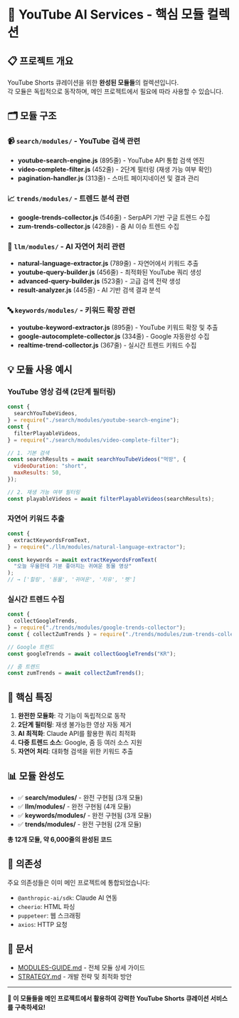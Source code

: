 # 🎯 YouTube AI Services - 핵심 모듈 컬렉션

## 📋 **프로젝트 개요**

YouTube Shorts 큐레이션을 위한 **완성된 모듈들**의 컬렉션입니다.  
각 모듈은 독립적으로 동작하며, 메인 프로젝트에서 필요에 따라 사용할 수 있습니다.

## 🗂️ **모듈 구조**

### 📹 `search/modules/` - YouTube 검색 관련

- **youtube-search-engine.js** (895줄) - YouTube API 통합 검색 엔진
- **video-complete-filter.js** (452줄) - 2단계 필터링 (재생 가능 여부 확인)
- **pagination-handler.js** (313줄) - 스마트 페이지네이션 및 결과 관리

### 📈 `trends/modules/` - 트렌드 분석 관련

- **google-trends-collector.js** (546줄) - SerpAPI 기반 구글 트렌드 수집
- **zum-trends-collector.js** (428줄) - 줌 AI 이슈 트렌드 수집

### 🤖 `llm/modules/` - AI 자연어 처리 관련

- **natural-language-extractor.js** (789줄) - 자연어에서 키워드 추출
- **youtube-query-builder.js** (456줄) - 최적화된 YouTube 쿼리 생성
- **advanced-query-builder.js** (523줄) - 고급 검색 전략 생성
- **result-analyzer.js** (445줄) - AI 기반 검색 결과 분석

### 🔤 `keywords/modules/` - 키워드 확장 관련

- **youtube-keyword-extractor.js** (895줄) - YouTube 키워드 확장 및 추출
- **google-autocomplete-collector.js** (334줄) - Google 자동완성 수집
- **realtime-trend-collector.js** (367줄) - 실시간 트렌드 키워드 수집

## 💡 **모듈 사용 예시**

### YouTube 영상 검색 (2단계 필터링)

```javascript
const {
  searchYouTubeVideos,
} = require("./search/modules/youtube-search-engine");
const {
  filterPlayableVideos,
} = require("./search/modules/video-complete-filter");

// 1. 기본 검색
const searchResults = await searchYouTubeVideos("먹방", {
  videoDuration: "short",
  maxResults: 50,
});

// 2. 재생 가능 여부 필터링
const playableVideos = await filterPlayableVideos(searchResults);
```

### 자연어 키워드 추출

```javascript
const {
  extractKeywordsFromText,
} = require("./llm/modules/natural-language-extractor");

const keywords = await extractKeywordsFromText(
  "오늘 우울한데 기분 좋아지는 귀여운 동물 영상"
);
// → ['힐링', '동물', '귀여운', '치유', '펫']
```

### 실시간 트렌드 수집

```javascript
const {
  collectGoogleTrends,
} = require("./trends/modules/google-trends-collector");
const { collectZumTrends } = require("./trends/modules/zum-trends-collector");

// Google 트렌드
const googleTrends = await collectGoogleTrends("KR");

// 줌 트렌드
const zumTrends = await collectZumTrends();
```

## 🎯 **핵심 특징**

1. **완전한 모듈화**: 각 기능이 독립적으로 동작
2. **2단계 필터링**: 재생 불가능한 영상 자동 제거
3. **AI 최적화**: Claude API를 활용한 쿼리 최적화
4. **다중 트렌드 소스**: Google, 줌 등 여러 소스 지원
5. **자연어 처리**: 대화형 검색을 위한 키워드 추출

## 📊 **모듈 완성도**

- ✅ **search/modules/** - 완전 구현됨 (3개 모듈)
- ✅ **llm/modules/** - 완전 구현됨 (4개 모듈)
- ✅ **keywords/modules/** - 완전 구현됨 (3개 모듈)
- ✅ **trends/modules/** - 완전 구현됨 (2개 모듈)

**총 12개 모듈, 약 6,000줄의 완성된 코드**

## 🔧 **의존성**

주요 의존성들은 이미 메인 프로젝트에 통합되었습니다:

- `@anthropic-ai/sdk`: Claude AI 연동
- `cheerio`: HTML 파싱
- `puppeteer`: 웹 스크래핑
- `axios`: HTTP 요청

## 📝 **문서**

- [MODULES-GUIDE.md](./MODULES-GUIDE.md) - 전체 모듈 상세 가이드
- [STRATEGY.md](./STRATEGY.md) - 개발 전략 및 최적화 방안

---

**🚀 이 모듈들을 메인 프로젝트에서 활용하여 강력한 YouTube Shorts 큐레이션 서비스를 구축하세요!**
